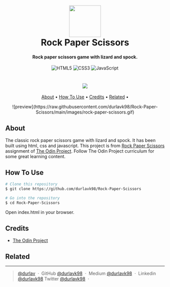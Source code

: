 <h1 align="center">
  <a href="https://www.theodinproject.com/"><img src="https://www.theodinproject.com/assets/odin-logo-2d729f16279e9fc3b58ce847eacf07f883bdfc95eb23bb5064ed59d36ef551d6.svg" width="100"></a>
  <br>
  Rock Paper Scissors
  <br>
</h1>

<h4 align="center">Rock paper scissors game with lizard and spock.</h4>

<p align="center">
<img alt="HTML5" src="https://img.shields.io/badge/html5-%23E34F26.svg?&style=for-the-badge&logo=html5&logoColor=white"/>
<img alt="CSS3" src="https://img.shields.io/badge/css3-%231572B6.svg?&style=for-the-badge&logo=css3&logoColor=white"/>
<img alt="JavaScript" src="https://img.shields.io/badge/javascript-%23323330.svg?&style=for-the-badge&logo=javascript&logoColor=%23F7DF1E"/>
</p>
<h1 align="center">
<a href="https://durlavk98.github.io/Rock-Paper-Scissors/"><img src="https://img.shields.io/badge/Live%20demo%20at-GitHub%20Pages-blueviolet.svg?style=for-the-badge&logo=GitHub"/></a>
</h1>


<p align="center">
  <a href="#about">About</a> •
  <a href="#how-to-use">How To Use</a> •
  <a href="#credits">Credits</a> •
  <a href="#related">Related</a> •
</p>

<div align="center">
![preview](https://raw.githubusercontent.com/durlavk98/Rock-Paper-Scissors/main/images/rock-paper-scissors.gif)
</div>

## About
The classic rock paper scissors game with lizard and spock. It has been built using html, css and javascript.
This project is from [Rock Paper Scissors](https://www.theodinproject.com/paths/foundations/courses/foundations/lessons/rock-paper-scissors) assignment of [The Odin Project](https://www.theodinproject.com/). Follow The Odin Project curriculum for some great learning content.

## How To Use

```bash
# Clone this repository
$ git clone https://github.com/durlavk98/Rock-Paper-Scissors

# Go into the repository
$ cd Rock-Paper-Scissors
```
Open index.html in your browser.

## Credits

- [The Odin Project](https://www.theodinproject.com/)

## Related


---

> [@durlav](https://durlavk98.github.io/portfolio/) &nbsp;&middot;&nbsp;
> GitHub [@durlavk98](https://github.com/durlavk98) &nbsp;&middot;&nbsp;
> Medium [@durlavk98](https://durlavk98.medium.com/) &nbsp;&middot;&nbsp;
> Linkedin [@durlavk98](https://linkedin.com/in/durlavk98)
> Twitter [@durlavk98](https://twitter.com/durlavk98) &nbsp;&middot;&nbsp;